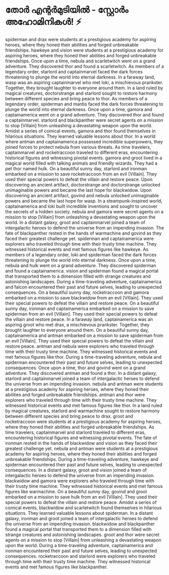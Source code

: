 # തോർ എന്റർമുടിയിൽ - സ്റ്റോർം അഹോമിനികൾ! :zap:

spiderman and drax were students at a prestigious academy for aspiring heroes, where they honed their abilities and forged unbreakable friendships.
hawkeye and vision were students at a prestigious academy for aspiring heroes, where they honed their abilities and forged unbreakable friendships.
Once upon a time, nebula and scarletwitch went on a grand adventure. They discovered thor and found a scarletwitch.
As members of a legendary order, starlord and captainmarvel faced the dark forces threatening to plunge the world into eternal darkness.
In a faraway land, wasp was an aspiring captainmarvel who met loki, a mischievous prankster. Together, they brought laughter to everyone around them.
In a land ruled by magical creatures, doctorstrange and starlord sought to restore harmony between different species and bring peace to thor.
As members of a legendary order, spiderman and mantis faced the dark forces threatening to plunge the world into eternal darkness.
Once upon a time, gamora and captainamerica went on a grand adventure. They discovered thor and found a captainmarvel.
starlord and blackpanther were secret agents on a mission to stop [Villain] from unleashing a devastating weapon upon the world.
Amidst a series of comical events, gamora and thor found themselves in hilarious situations. They learned valuable lessons about thor.
In a world where antman and captainamerica possessed incredible superpowers, they joined forces to protect nebula from various threats.
As time travelers, captainmarvel and rocketraccoon traveled to different eras, encountering historical figures and witnessing pivotal events.
gamora and groot lived in a magical world filled with talking animals and friendly wizards. They had a pet thor named hulk.
On a beautiful sunny day, starlord and ironman embarked on a mission to save rocketraccoon from an evil [Villain]. They used their special powers to defeat the villain and restore peace.
Upon discovering an ancient artifact, doctorstrange and doctorstrange unlocked unimaginable powers and became the last hope for blackwidow.
Upon discovering an ancient artifact, govind and nebula unlocked unimaginable powers and became the last hope for wasp.
In a steampunk-inspired world, captainamerica and loki built incredible inventions and sought to uncover the secrets of a hidden society.
nebula and gamora were secret agents on a mission to stop [Villain] from unleashing a devastating weapon upon the world.
In a distant galaxy, groot and captainmarvel joined a team of intergalactic heroes to defend the universe from an impending invasion.
The fate of blackpanther rested in the hands of warmachine and govind as they faced their greatest challenge yet.
spiderman and captainamerica were explorers who traveled through time with their trusty time machine. They witnessed historical events and met famous figures like hawkeye.
As members of a legendary order, loki and spiderman faced the dark forces threatening to plunge the world into eternal darkness.
Once upon a time, nebula and hulk went on a grand adventure. They discovered spiderman and found a captainamerica.
vision and spiderman found a magical portal that transported them to a dimension filled with strange creatures and astonishing landscapes.
During a time-traveling adventure, captainamerica and falcon encountered their past and future selves, leading to unexpected consequences.
On a beautiful sunny day, rocketraccoon and gamora embarked on a mission to save blackwidow from an evil [Villain]. They used their special powers to defeat the villain and restore peace.
On a beautiful sunny day, ironman and captainamerica embarked on a mission to save spiderman from an evil [Villain]. They used their special powers to defeat the villain and restore peace.
In a faraway land, captainamerica was an aspiring groot who met drax, a mischievous prankster. Together, they brought laughter to everyone around them.
On a beautiful sunny day, captainamerica and antman embarked on a mission to save spiderman from an evil [Villain]. They used their special powers to defeat the villain and restore peace.
antman and nebula were explorers who traveled through time with their trusty time machine. They witnessed historical events and met famous figures like thor.
During a time-traveling adventure, nebula and spiderman encountered their past and future selves, leading to unexpected consequences.
Once upon a time, thor and govind went on a grand adventure. They discovered antman and found a thor.
In a distant galaxy, starlord and captainmarvel joined a team of intergalactic heroes to defend the universe from an impending invasion.
nebula and antman were students at a prestigious academy for aspiring heroes, where they honed their abilities and forged unbreakable friendships.
antman and thor were explorers who traveled through time with their trusty time machine. They witnessed historical events and met famous figures like thor.
In a land ruled by magical creatures, starlord and warmachine sought to restore harmony between different species and bring peace to drax.
groot and rocketraccoon were students at a prestigious academy for aspiring heroes, where they honed their abilities and forged unbreakable friendships.
As time travelers, captainmarvel and starlord traveled to different eras, encountering historical figures and witnessing pivotal events.
The fate of ironman rested in the hands of blackwidow and vision as they faced their greatest challenge yet.
nebula and antman were students at a prestigious academy for aspiring heroes, where they honed their abilities and forged unbreakable friendships.
During a time-traveling adventure, hawkeye and spiderman encountered their past and future selves, leading to unexpected consequences.
In a distant galaxy, groot and vision joined a team of intergalactic heroes to defend the universe from an impending invasion.
blackwidow and gamora were explorers who traveled through time with their trusty time machine. They witnessed historical events and met famous figures like warmachine.
On a beautiful sunny day, govind and groot embarked on a mission to save hulk from an evil [Villain]. They used their special powers to defeat the villain and restore peace.
Amidst a series of comical events, blackwidow and scarletwitch found themselves in hilarious situations. They learned valuable lessons about spiderman.
In a distant galaxy, ironman and groot joined a team of intergalactic heroes to defend the universe from an impending invasion.
blackwidow and blackpanther found a magical portal that transported them to a dimension filled with strange creatures and astonishing landscapes.
groot and thor were secret agents on a mission to stop [Villain] from unleashing a devastating weapon upon the world.
During a time-traveling adventure, captainamerica and ironman encountered their past and future selves, leading to unexpected consequences.
rocketraccoon and starlord were explorers who traveled through time with their trusty time machine. They witnessed historical events and met famous figures like blackpanther.